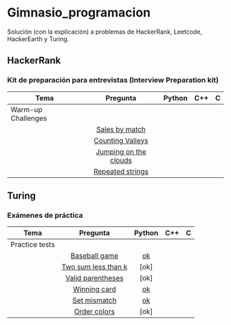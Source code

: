 # Gimnasio_programacion
Solución (con la explicación) a problemas de HackerRank, Leetcode, HackerEarth y Turing.

## HackerRank
### Kit de preparación para entrevistas (Interview Preparation kit)

| **Tema**           | **Pregunta**  | **Python**|  **C++** |   **C**  |
| ------------------ |:-------------:|:---------:|:---------:|:---------:|
| Warm-up Challenges |
|                    |[Sales by match](https://www.hackerrank.com/challenges/sock-merchant/problem?h_l=interview&playlist_slugs%5B%5D=interview-preparation-kit&playlist_slugs%5B%5D=warmup)
|                    |[Counting Valleys](https://www.hackerrank.com/challenges/counting-valleys/problem?h_l=interview&playlist_slugs%5B%5D=interview-preparation-kit&playlist_slugs%5B%5D=warmup)
|                    |[Jumping on the clouds](https://www.hackerrank.com/challenges/jumping-on-the-clouds/problem?h_l=interview&playlist_slugs%5B%5D=interview-preparation-kit&playlist_slugs%5B%5D=warmup)
|                    |[Repeated strings](https://www.hackerrank.com/challenges/repeated-string/problem?h_l=interview&playlist_slugs%5B%5D=interview-preparation-kit&playlist_slugs%5B%5D=warmup)




## Turing
### Exámenes de práctica

| **Tema**           | **Pregunta**  | **Python**|  **C++** |   **C**  |
| ------------------ |:-------------:|:---------:|:---------:|:---------:|
| Practice tests |
|                    |[Baseball game](https://github.com/noahverner1995/Turing-Coding-Challenges/tree/main/Baseball%20Game)|[ok](https://github.com/aizzaac/Gimnasio_programacion/tree/main/Baseball_game)
|                    |[Two sum less than k](https://yngyuan.github.io/post/two-sum-and-some-more/)|[ok]
|                    |[Valid parentheses](https://github.com/noahverner1995/Turing-Coding-Challenges/tree/main/Valid_Parentheses)|[ok]
|                    |[Winning card](https://github.com/osezy/leetcode_sloutions/blob/main/winning%20card.py)|[ok](https://github.com/aizzaac/Gimnasio_programacion/blob/main/Winning_card)|
|                    |[Set mismatch](https://www.chegg.com/homework-help/questions-and-answers/suppose-re-given-set-originally-contains-numbers-1-n-unfortunately-due-data-error-one-numb-q90344794)|[ok](https://github.com/aizzaac/Gimnasio_programacion/blob/main/Set_mismatch/set_mismatch.py)|
|                    |[Order colors](https://gist.github.com/PedroGaletti/9b3f81c5740ef087f37f81de9e425376)|[ok]
